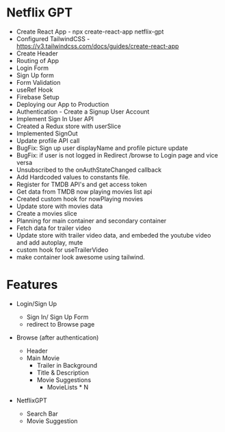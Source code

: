 # Netflix GPT

- Create React App - npx create-react-app netflix-gpt
- Configured TailwindCSS - https://v3.tailwindcss.com/docs/guides/create-react-app 
- Create Header
- Routing of App
- Login Form
- Sign Up form
- Form Validation
- useRef Hook
- Firebase Setup
- Deploying our App to Production
- Authentication - Create a Signup User Account
- Implement Sign In User API
- Created a Redux store with userSlice
- Implemented SignOut
- Update profile API call
- BugFix: Sign up user displayName and profile picture update
- BugFix: if user is not logged in Redirect /browse to Login page and vice versa
- Unsubscribed to the onAuthStateChanged callback
- Add Hardcoded values to constants file.
- Register for TMDB API's and get access token
- Get data from TMDB now playing movies list api
- Created custom hook for nowPlaying movies
- Update store with movies data
- Create a movies slice
- Planning for main container and secondary container
- Fetch data for trailer video
- Update store with trailer video data, and embeded the youtube video and add autoplay, mute
- custom hook for useTrailerVideo 
- make container look awesome using tailwind.


# Features
- Login/Sign Up
    - Sign In/ Sign Up Form
    - redirect to Browse page
     
- Browse (after authentication)
    - Header
    - Main Movie
        - Trailer in Background
        - Title & Description
        - Movie Suggestions
             - MovieLists * N

- NetflixGPT
    - Search Bar
    - Movie Suggestion